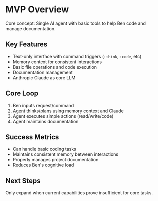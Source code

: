 # MVP Overview

Core concept: Single AI agent with basic tools to help Ben code and manage documentation.

## Key Features
- Text-only interface with command triggers (`:think`, `:code`, etc)
- Memory context for consistent interactions
- Basic file operations and code execution
- Documentation management
- Anthropic Claude as core LLM

## Core Loop
1. Ben inputs request/command
2. Agent thinks/plans using memory context and Claude
3. Agent executes simple actions (read/write/code)
4. Agent maintains documentation

## Success Metrics
- Can handle basic coding tasks
- Maintains consistent memory between interactions
- Properly manages project documentation
- Reduces Ben's cognitive load

## Next Steps
Only expand when current capabilities prove insufficient for core tasks. 